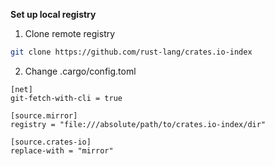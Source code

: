 **Set up local registry**

1. Clone remote registry

```bash
git clone https://github.com/rust-lang/crates.io-index
```

2. Change .cargo/config.toml

```
[net]
git-fetch-with-cli = true

[source.mirror]
registry = "file:///absolute/path/to/crates.io-index/dir"

[source.crates-io]
replace-with = "mirror"
```
